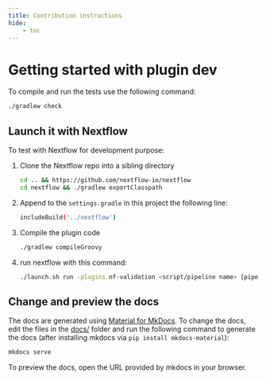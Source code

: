 ```yaml
---
title: Contribution instructions
hide:
    - toc
---
```

# Getting started with plugin dev

To compile and run the tests use the following command:

```bash
./gradlew check
```

## Launch it with Nextflow

To test with Nextflow for development purpose:

1. Clone the Nextflow repo into a sibling directory

   ```bash
   cd .. && https://github.com/nextflow-io/nextflow
   cd nextflow && ./gradlew exportClasspath
   ```

2. Append to the `settings.gradle` in this project the following line:

   ```bash
   includeBuild('../nextflow')
   ```

3. Compile the plugin code

   ```bash
   ./gradlew compileGroovy
   ```

4. run nextflow with this command:

   ```bash
   ./launch.sh run -plugins nf-validation <script/pipeline name> [pipeline params]
   ```

## Change and preview the docs

The docs are generated using [Material for MkDocs](https://squidfunk.github.io/mkdocs-material/). To change the docs, edit the files in the [docs/](docs/) folder and run the following command to generate the docs (after installing mkdocs via `pip install mkdocs-material`):

```bash
mkdocs serve
```

To preview the docs, open the URL provided by mkdocs in your browser.
